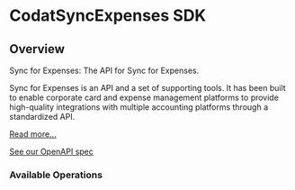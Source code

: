 # CodatSyncExpenses SDK

## Overview

Sync for Expenses: The API for Sync for Expenses.

Sync for Expenses is an API and a set of supporting tools. It has been built to
enable corporate card and expense management platforms to provide high-quality
integrations with multiple accounting platforms through a standardized API.

[Read more...](https://docs.codat.io/sync-for-expenses/overview)

[See our OpenAPI spec](https://github.com/codatio/oas)

<!-- Not seeing the end points you're expecting? We've reorganized our products, and you may be using a [different version of Sync for Commerce](https://docs.codat.io/sync-for-expenses-v1-api#/). -->

### Available Operations

